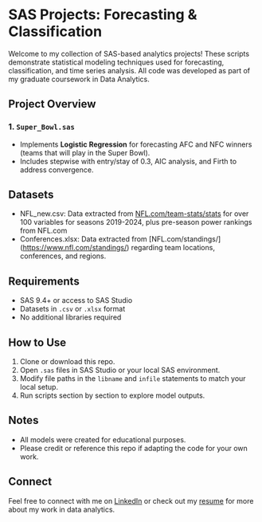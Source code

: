 # SAS Projects: Forecasting & Classification

Welcome to my collection of SAS-based analytics projects! These scripts demonstrate statistical modeling techniques used for forecasting, classification, and time series analysis. All code was developed as part of my graduate coursework in Data Analytics.

## Project Overview

### 1. `Super_Bowl.sas`
- Implements **Logistic Regression** for forecasting AFC and NFC winners (teams that will play in the Super Bowl).
- Includes stepwise with entry/stay of 0.3, AIC analysis, and Firth to address convergence.



## Datasets
- NFL_new.csv: Data extracted from [NFL.com/team-stats/stats](https://www.nfl.com/stats/team-stats/) for over 100 variables for seasons 2019-2024, plus pre-season power rankings from NFL.com
- Conferences.xlsx: Data extracted from [NFL.com/standings/] (https://www.nfl.com/standings/) regarding team locations, conferences, and regions.

## Requirements

- SAS 9.4+ or access to SAS Studio
- Datasets in `.csv` or `.xlsx` format
- No additional libraries required

## How to Use

1. Clone or download this repo.
2. Open `.sas` files in SAS Studio or your local SAS environment.
3. Modify file paths in the `libname` and `infile` statements to match your local setup.
4. Run scripts section by section to explore model outputs.

## Notes

- All models were created for educational purposes.
- Please credit or reference this repo if adapting the code for your own work.

## Connect

Feel free to connect with me on [LinkedIn](https://linkedin.com/in/YOUR-PROFILE) or check out my [resume](https://yourportfolio.com) for more about my work in data analytics.


